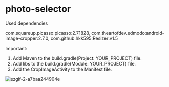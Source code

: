 # photo-selector

Used dependencies

com.squareup.picasso:picasso:2.71828, com.theartofdev.edmodo:android-image-cropper:2.7.0, com.github.hkk595:Resizer:v1.5

Important:
 1. Add Maven to the build.gradle(Project: YOUR_PROJECT) file.
 2. Add libs to the build.gradle(Module: YOUR_PROJECT) file.
 3. Add the CropImageActivity to the Manifest file.

![ezgif-2-a7baa244904e](https://user-images.githubusercontent.com/46577836/111850842-a758dc00-8911-11eb-8868-e89d83722136.gif)
